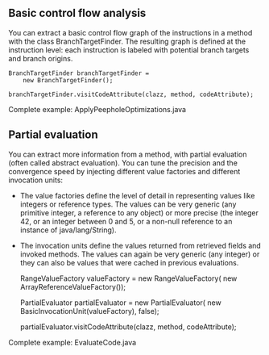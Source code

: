 ## Basic control flow analysis

You can extract a basic control flow graph of the instructions in a method
with the class BranchTargetFinder. The resulting graph is defined at the
instruction level: each instruction is labeled with potential branch targets
and branch origins.

    BranchTargetFinder branchTargetFinder =
        new BranchTargetFinder();

    branchTargetFinder.visitCodeAttribute(clazz, method, codeAttribute);

Complete example: ApplyPeepholeOptimizations.java

## Partial evaluation

You can extract more information from a method, with partial evaluation (often
called abstract evaluation). You can tune the precision and the convergence
speed by injecting different value factories and different invocation units:

- The value factories define the level of detail in representing values like
  integers or reference types. The values can be very generic (any primitive
  integer, a reference to any object) or more precise (the integer 42, or an
  integer between 0 and 5, or a non-null reference to an instance of
  java/lang/String).

- The invocation units define the values returned from retrieved fields and
  invoked methods. The values can again be very generic (any integer) or they
  can also be values that were cached in previous evaluations.

    RangeValueFactory valueFactory =
        new RangeValueFactory(
        new ArrayReferenceValueFactory());

    PartialEvaluator partialEvaluator =
        new PartialEvaluator(                                                           new BasicInvocationUnit(valueFactory),
            false);

    partialEvaluator.visitCodeAttribute(clazz, method, codeAttribute);

Complete example: EvaluateCode.java
